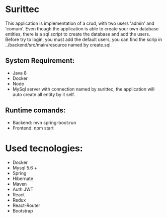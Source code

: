 # Surittec

This application is implementation of a crud, with two users 'admin' and 'comum'.
Even though the application is able to create your own database entities, there is a sql script to create the database and add the users.
Before try to login, you must add the default users, you can find the scrip in ../backend/src/main/resource named by create.sql.


## System Requirement:

- Java 8
- Docker 
- Node
- MySql server with connection named by surittec, the application will auto create all entity by it self.


## Runtime comands:

- Backend: mvn spring-boot:run
- Frontend: npm start


# Used tecnologies:

- Docker
- Mysql 5.6 +
- Spring
- Hibernate
- Maven
- Auth JWT
- React 
- Redux
- React-Router
- Bootstrap
